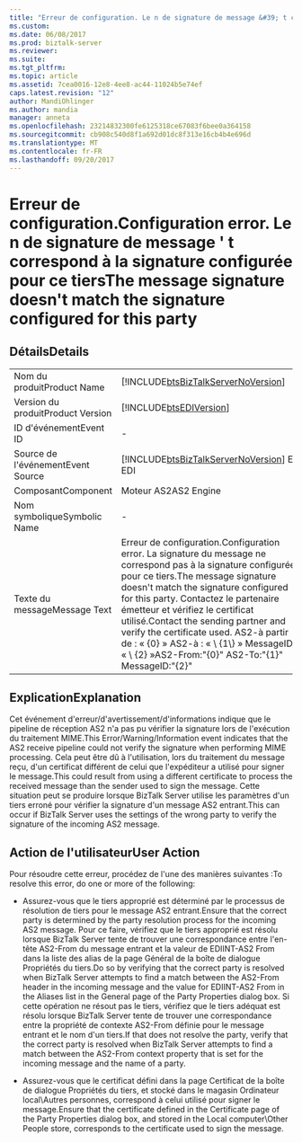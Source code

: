 ```yaml
---
title: "Erreur de configuration. Le n de signature de message &#39; t correspond à la signature configurée pour ce tiers | Documents Microsoft"
ms.custom: 
ms.date: 06/08/2017
ms.prod: biztalk-server
ms.reviewer: 
ms.suite: 
ms.tgt_pltfrm: 
ms.topic: article
ms.assetid: 7cea0016-12e8-4ee8-ac44-11024b5e74ef
caps.latest.revision: "12"
author: MandiOhlinger
ms.author: mandia
manager: anneta
ms.openlocfilehash: 23214832300fe6125318ce67083f6bee0a364158
ms.sourcegitcommit: cb908c540d8f1a692d01dc8f313e16cb4b4e696d
ms.translationtype: MT
ms.contentlocale: fr-FR
ms.lasthandoff: 09/20/2017
---
```

# <a name="configuration-error-the-message-signature-doesn39t-match-the-signature-configured-for-this-party"></a><span data-ttu-id="7a400-103">Erreur de configuration.</span><span class="sxs-lookup"><span data-stu-id="7a400-103">Configuration error.</span></span> <span data-ttu-id="7a400-104">Le n de signature de message &#39; t correspond à la signature configurée pour ce tiers</span><span class="sxs-lookup"><span data-stu-id="7a400-104">The message signature doesn&#39;t match the signature configured for this party</span></span>
## <a name="details"></a><span data-ttu-id="7a400-105">Détails</span><span class="sxs-lookup"><span data-stu-id="7a400-105">Details</span></span>  
  
|||  
|-|-|  
|<span data-ttu-id="7a400-106">Nom du produit</span><span class="sxs-lookup"><span data-stu-id="7a400-106">Product Name</span></span>|[!INCLUDE[btsBizTalkServerNoVersion](../includes/btsbiztalkservernoversion-md.md)]|  
|<span data-ttu-id="7a400-107">Version du produit</span><span class="sxs-lookup"><span data-stu-id="7a400-107">Product Version</span></span>|[!INCLUDE[btsEDIVersion](../includes/btsediversion-md.md)]|  
|<span data-ttu-id="7a400-108">ID d'événement</span><span class="sxs-lookup"><span data-stu-id="7a400-108">Event ID</span></span>|-|  
|<span data-ttu-id="7a400-109">Source de l'événement</span><span class="sxs-lookup"><span data-stu-id="7a400-109">Event Source</span></span>|[!INCLUDE[btsBizTalkServerNoVersion](../includes/btsbiztalkservernoversion-md.md)]<span data-ttu-id="7a400-110"> EDI</span><span class="sxs-lookup"><span data-stu-id="7a400-110"> EDI</span></span>|  
|<span data-ttu-id="7a400-111">Composant</span><span class="sxs-lookup"><span data-stu-id="7a400-111">Component</span></span>|<span data-ttu-id="7a400-112">Moteur AS2</span><span class="sxs-lookup"><span data-stu-id="7a400-112">AS2 Engine</span></span>|  
|<span data-ttu-id="7a400-113">Nom symbolique</span><span class="sxs-lookup"><span data-stu-id="7a400-113">Symbolic Name</span></span>|-|  
|<span data-ttu-id="7a400-114">Texte du message</span><span class="sxs-lookup"><span data-stu-id="7a400-114">Message Text</span></span>|<span data-ttu-id="7a400-115">Erreur de configuration.</span><span class="sxs-lookup"><span data-stu-id="7a400-115">Configuration error.</span></span> <span data-ttu-id="7a400-116">La signature du message ne correspond pas à la signature configurée pour ce tiers.</span><span class="sxs-lookup"><span data-stu-id="7a400-116">The message signature doesn't match the signature configured for this party.</span></span> <span data-ttu-id="7a400-117">Contactez le partenaire émetteur et vérifiez le certificat utilisé.</span><span class="sxs-lookup"><span data-stu-id="7a400-117">Contact the sending partner and verify the certificate used.</span></span> <span data-ttu-id="7a400-118">AS2-à partir de : « {0} » AS2-à : « \ {1\\} » MessageID : « \ {2\} »</span><span class="sxs-lookup"><span data-stu-id="7a400-118">AS2-From:"{0}" AS2-To:"{1}" MessageID:"{2}"</span></span>|  
  
## <a name="explanation"></a><span data-ttu-id="7a400-119">Explication</span><span class="sxs-lookup"><span data-stu-id="7a400-119">Explanation</span></span>  
 <span data-ttu-id="7a400-120">Cet événement d'erreur/d'avertissement/d'informations indique que le pipeline de réception AS2 n'a pas pu vérifier la signature lors de l'exécution du traitement MIME.</span><span class="sxs-lookup"><span data-stu-id="7a400-120">This Error/Warning/Information event indicates that the AS2 receive pipeline could not verify the signature when performing MIME processing.</span></span> <span data-ttu-id="7a400-121">Cela peut être dû à l'utilisation, lors du traitement du message reçu, d'un certificat différent de celui que l'expéditeur a utilisé pour signer le message.</span><span class="sxs-lookup"><span data-stu-id="7a400-121">This could result from using a different certificate to process the received message than the sender used to sign the message.</span></span> <span data-ttu-id="7a400-122">Cette situation peut se produire lorsque BizTalk Server utilise les paramètres d'un tiers erroné pour vérifier la signature d'un message AS2 entrant.</span><span class="sxs-lookup"><span data-stu-id="7a400-122">This can occur if BizTalk Server uses the settings of the wrong party to verify the signature of the incoming AS2 message.</span></span>  
  
## <a name="user-action"></a><span data-ttu-id="7a400-123">Action de l'utilisateur</span><span class="sxs-lookup"><span data-stu-id="7a400-123">User Action</span></span>  
 <span data-ttu-id="7a400-124">Pour résoudre cette erreur, procédez de l'une des manières suivantes :</span><span class="sxs-lookup"><span data-stu-id="7a400-124">To resolve this error, do one or more of the following:</span></span>  
  
-   <span data-ttu-id="7a400-125">Assurez-vous que le tiers approprié est déterminé par le processus de résolution de tiers pour le message AS2 entrant.</span><span class="sxs-lookup"><span data-stu-id="7a400-125">Ensure that the correct party is determined by the party resolution process for the incoming AS2 message.</span></span> <span data-ttu-id="7a400-126">Pour ce faire, vérifiez que le tiers approprié est résolu lorsque BizTalk Server tente de trouver une correspondance entre l'en-tête AS2-From du message entrant et la valeur de EDIINT-AS2 From dans la liste des alias de la page Général de la boîte de dialogue Propriétés du tiers.</span><span class="sxs-lookup"><span data-stu-id="7a400-126">Do so by verifying that the correct party is resolved when BizTalk Server attempts to find a match between the AS2-From header in the incoming message and the value for EDIINT-AS2 From in the Aliases list in the General page of the Party Properties dialog box.</span></span> <span data-ttu-id="7a400-127">Si cette opération ne résout pas le tiers, vérifiez que le tiers adéquat est résolu lorsque BizTalk Server tente de trouver une correspondance entre la propriété de contexte AS2-From définie pour le message entrant et le nom d'un tiers.</span><span class="sxs-lookup"><span data-stu-id="7a400-127">If that does not resolve the party, verify that the correct party is resolved when BizTalk Server attempts to find a match between the AS2-From context property that is set for the incoming message and the name of a party.</span></span>  
  
-   <span data-ttu-id="7a400-128">Assurez-vous que le certificat défini dans la page Certificat de la boîte de dialogue Propriétés du tiers, et stocké dans le magasin Ordinateur local\Autres personnes, correspond à celui utilisé pour signer le message.</span><span class="sxs-lookup"><span data-stu-id="7a400-128">Ensure that the certificate defined in the Certificate page of the Party Properties dialog box, and stored in the Local computer\Other People store, corresponds to the certificate used to sign the message.</span></span>